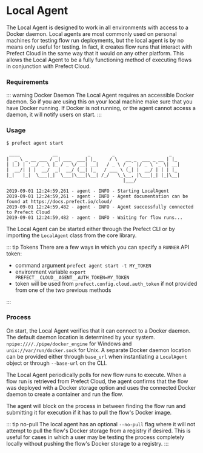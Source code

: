 # Local Agent

The Local Agent is designed to work in all environments with access to a Docker daemon. Local agents are most commonly used on personal machines for testing flow run deployments, but the local agent is by no means only useful for testing. In fact, it creates flow runs that interact with Prefect Cloud in the same way that it would on any other platform. This allows the Local Agent to be a fully functioning method of executing flows in conjunction with Prefect Cloud.

### Requirements

::: warning Docker Daemon
The Local Agent requires an accessible Docker daemon. So if you are using this on your local machine make sure that you have Docker running. If Docker is not running, or the agent cannot access a daemon, it will notify users on start.
:::

### Usage

```
$ prefect agent start

 ____            __           _        _                    _
|  _ \ _ __ ___ / _| ___  ___| |_     / \   __ _  ___ _ __ | |_
| |_) | '__/ _ \ |_ / _ \/ __| __|   / _ \ / _` |/ _ \ '_ \| __|
|  __/| | |  __/  _|  __/ (__| |_   / ___ \ (_| |  __/ | | | |_
|_|   |_|  \___|_|  \___|\___|\__| /_/   \_\__, |\___|_| |_|\__|
                                           |___/

2019-09-01 12:24:59,261 - agent - INFO - Starting LocalAgent
2019-09-01 12:24:59,261 - agent - INFO - Agent documentation can be found at https://docs.prefect.io/cloud/
2019-09-01 12:24:59,482 - agent - INFO - Agent successfully connected to Prefect Cloud
2019-09-01 12:24:59,482 - agent - INFO - Waiting for flow runs...
```

The Local Agent can be started either through the Prefect CLI or by importing the `LocalAgent` class from the core library.

::: tip Tokens
There are a few ways in which you can specify a `RUNNER` API token:

- command argument `prefect agent start -t MY_TOKEN`
- environment variable `export PREFECT__CLOUD__AGENT__AUTH_TOKEN=MY_TOKEN`
- token will be used from `prefect.config.cloud.auth_token` if not provided from one of the two previous methods

:::

### Process

On start, the Local Agent verifies that it can connect to a Docker daemon. The default daemon location is determined by your system. `npipe:////./pipe/docker_engine` for Windows and `unix://var/run/docker.sock` for Unix. A separate Docker daemon location can be provided either through `base_url` when instantiating a `LocalAgent` object or through `--base-url` on the CLI.

The Local Agent periodically polls for new flow runs to execute. When a flow run is retrieved from Prefect Cloud, the agent confirms that the flow was deployed with a Docker storage option and uses the connected Docker daemon to create a container and run the flow.

The agent will block on the process in between finding the flow run and submitting it for execution if it has to pull the flow's Docker image.

::: tip no-pull
The local agent has an optional `--no-pull` flag where it will not attempt to pull the flow's Docker storage from a registry if desired. This is useful for cases in which a user may be testing the process completely locally without pushing the flow's Docker storage to a registry.
:::
